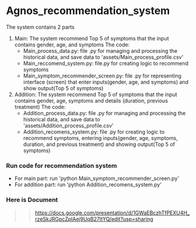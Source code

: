 # Agnos_recommendation_system
The system contains 2 parts
1. Main: The system recommend Top 5 of symptoms that the input contains gender, age, and symptoms
   The code:
   - Main_process_data.py: file .py for managing and processing the historical data, and save data to 'assets/Main_process_profile.csv'
   - Main_reccomend_system.py: file.py for creating logic to recommend symptoms
   - Main_symptom_recommender_screen.py: file .py for representing interface (screen) that enter inputs(gender, age, and symptoms) and show output(Top 5 of symptoms)
2. Addition: The system recommend Top 5 of symptoms that the input contains gender, age, symptoms and details (duration, previous treatment)
   The code:
   - Addition_process_data.py: file .py for managing and processing the historical data, and save data to 'assets/Addition_process_profile.csv'
   - Addition_recomens_system.py: file .py for creating logic to recommend symptoms, entering inputs(gender, age, symptoms, duration, and previous treatment) and showing output(Top 5 of symptoms)
### Run code for recommendation system
- For main part: run 'python Main_symptom_recommender_screen.py'
- For addition part: run 'python Addition_recomens_system.py'

### Here is Document
>> https://docs.google.com/presentation/d/1GWaEBczhTfPEXU4H_rzeSkJRGpcZplAej9UqB27ltYQ/edit?usp=sharing

